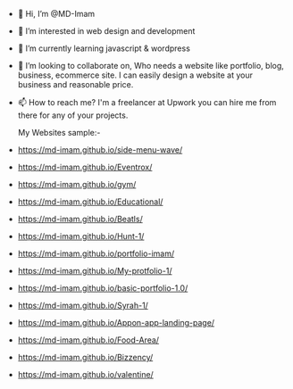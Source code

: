 - 👋 Hi, I’m @MD-Imam
- 👀 I’m interested in web design and development
- 🌱 I’m currently learning javascript & wordpress
- 💞️ I’m looking to collaborate on, Who needs a website like portfolio, blog, business, ecommerce site. I can easily design a website at your business and reasonable price.
- 📫 How to reach me? I'm a freelancer at Upwork you can hire me from there for any of your projects.
  
  My Websites sample:-
- https://md-imam.github.io/side-menu-wave/
- https://md-imam.github.io/Eventrox/
- https://md-imam.github.io/gym/
- https://md-imam.github.io/Educational/
- https://md-imam.github.io/Beatls/
- https://md-imam.github.io/Hunt-1/
- https://md-imam.github.io/portfolio-imam/
- https://md-imam.github.io/My-protfolio-1/
- https://md-imam.github.io/basic-portfolio-1.0/
- https://md-imam.github.io/Syrah-1/
- https://md-imam.github.io/Appon-app-landing-page/
- https://md-imam.github.io/Food-Area/
- https://md-imam.github.io/Bizzency/
- https://md-imam.github.io/valentine/

<!---
MD-Imam/MD-Imam is a ✨ special ✨ repository because its `README.md` (this file) appears on your GitHub profile.
You can click the Preview link to take a look at your changes.
https://github.com/MD-Imam
--->
